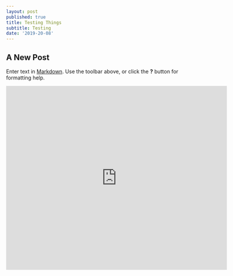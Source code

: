 ```yaml
---
layout: post
published: true
title: Testing Things
subtitle: Testing
date: '2019-20-08'
---
```

## A New Post

Enter text in [Markdown](http://daringfireball.net/projects/markdown/). Use the toolbar above, or click the **?** button for formatting help.




 <embed src="https://csiesel.github.io/pdfs/EUV_EHCregistration.pdf" width="600px" height="500px" type="application/pdf">
 </embed>
